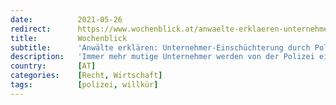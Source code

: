```yaml
---
date:          2021-05-26
redirect:      https://www.wochenblick.at/anwaelte-erklaeren-unternehmer-einschuechterung-durch-polizei-ist-willkuer/
title:         Wochenblick
subtitle:      'Anwälte erklären: Unternehmer-Einschüchterung durch Polizei ist Willkür'
description:   'Immer mehr mutige Unternehmer werden von der Polizei eingeschüchtert, weil sie sich nicht der Corona-Diktatur unterwerfen wollen. Kritische Anwälte erklären die Rechtslage.'
country:       [AT]
categories:    [Recht, Wirtschaft]
tags:          [polizei, willkür]
---
```

